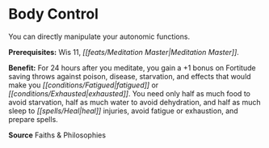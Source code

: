 ﻿---
cssclass: [feats]

---
# Body Control

You can directly manipulate your autonomic functions.

**Prerequisites:** Wis 11, _[[feats/Meditation Master|Meditation Master]]_.

**Benefit:** For 24 hours after you meditate, you gain a +1 bonus on Fortitude saving throws against poison, disease, starvation, and effects that would make you _[[conditions/Fatigued|fatigued]]_ or _[[conditions/Exhausted|exhausted]]_. You need only half as much food to avoid starvation, half as much water to avoid dehydration, and half as much sleep to _[[spells/Heal|heal]]_ injuries, avoid fatigue or exhaustion, and prepare spells.

**Source** Faiths & Philosophies